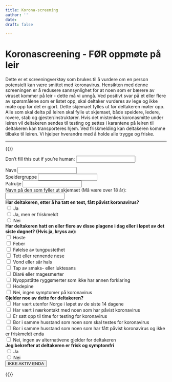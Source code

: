 ```yaml
---
title: Korona-screening
author: ''
date: 
draft: false

---
```

# Koronascreening - FØR oppmøte på leir
Dette er et screeningverktøy som brukes til å vurdere om en person potensielt kan være smittet med koronavirus. Hensikten med denne screeningen er å redusere sannsynlighet for at noen som er bærere av viruset kommer på leir - dette må vi unngå.
Ved positivt svar på et eller flere av spørsmålene som er listet opp, skal deltaker vurderes av lege og ikke møte opp før det er gjort.
Dette skjemaet fylles ut før deltakeren møter opp. Alle som skal delta på leiren skal fylle ut skjemaet, både speidere, ledere, rovere, stab og gjester/instruktører. Hvis det mistenkes koronasmitte under leiren vil deltakeren sendes til testing og settes i karantene på leiren til deltakeren kan transporteres hjem. Ved friskmelding kan deltakeren komme tilbake til leiren.
Vi hjelper hverandre med å holde alle trygge og friske. 

 ---

{{<rawhtml>}}
<form name="screening" method="POST" netlify-honeypot="bot-field" data-netlify="true">
    <p class="hidden">
        <label>Don’t fill this out if you’re human: <input name="bot-field" /></label>
    </p>
    <div class="form-group field-navn">
        <label for="navn">Navn</label>
        <input type="text" class="form-control" name="navn" id="navn" required="required" aria-required="true">
    </div>
    <div class="form-group field-speidergruppe">
        <label for="speidergruppe">Speidergruppe</label>
        <input type="text" class="form-control" name="speidergruppe" id="speidergruppe" required="required" aria-required="true">
    </div>
    <div class="form-group field-patrulje">
        <label for="patrulje">Patrulje</label>
        <input type="text" class="form-control" name="patrulje" id="patrulje" required="required" aria-required="true">
    </div>
    <div class="form-group field-utfyller">
        <label for="utfyller">Navn på den som fyller ut skjemaet (Må være over 18 år):</label>
        <input type="text" class="form-control" name="utfyller" id="utfyller" required="required" aria-required="true">
    </div>
    <div class="form-group field-har-korona">
        <label for="har-korona"><strong>Har deltakeren, etter å ha tatt en test, fått påvist koronavirus?</strong></label>
        <div class="radio-group">
            <div>
                <input name="har-korona" id="har-korona-0" required="required" aria-required="true" value="option-1" type="radio">
                <label for="har-korona-0">Ja</label>
            </div>
            <div>
                <input name="har-korona" id="har-korona-1" required="required" aria-required="true" value="option-2" type="radio">
                <label for="har-korona-1">Ja, men er friskmeldt</label>
            </div>
            <div>
                <input name="har-korona" id="har-korona-2" required="required" aria-required="true" value="option-3" type="radio">
                <label for="har-korona-2">Nei</label>
            </div>
        </div>
    </div>
    <div class="form-group field-symptomer">
        <label for="symptomer"><strong>Har deltakeren hatt en eller flere av disse plagene i dag eller i løpet av det siste døgnet? (Hvis ja, kryss av):</strong></label>
        <div class="checkbox-group">
            <div class="formbuilder-checkbox">
                <input name="symptomer[]" id="symptomer-0" required="required" aria-required="true" value="option-1" type="checkbox">
                <label for="symptomer-0">Hoste</label>
            </div>
            <div class="formbuilder-checkbox">
                <input name="symptomer[]" id="symptomer-1" required="required" aria-required="true" type="checkbox">
                <label for="symptomer-1">Feber</label>
            </div>
            <div class="formbuilder-checkbox">
                <input name="symptomer[]" id="symptomer-2" required="required" aria-required="true" type="checkbox">
                <label for="symptomer-2">Følelse av tungpustethet</label>
            </div>
            <div class="formbuilder-checkbox">
                <input name="symptomer[]" id="symptomer-3" required="required" aria-required="true" type="checkbox">
                <label for="symptomer-3">Tett eller rennende nese</label>
            </div>
            <div class="formbuilder-checkbox">
                <input name="symptomer[]" id="symptomer-4" required="required" aria-required="true" type="checkbox">
                <label for="symptomer-4">Vond eller sår hals</label>
            </div>
            <div class="formbuilder-checkbox">
                <input name="symptomer[]" id="symptomer-5" required="required" aria-required="true" type="checkbox">
                <label for="symptomer-5">Tap av smaks- eller luktesans</label>
            </div>
            <div class="formbuilder-checkbox">
                <input name="symptomer[]" id="symptomer-6" required="required" aria-required="true" type="checkbox">
                <label for="symptomer-6">Diaré eller magesmerter</label>
            </div>
            <div class="formbuilder-checkbox">
                <input name="symptomer[]" id="symptomer-7" required="required" aria-required="true" type="checkbox">
                <label for="symptomer-7">Nyoppståtte ryggsmerter som ikke har annen forklaring</label>
            </div>
            <div class="formbuilder-checkbox">
                <input name="symptomer[]" id="symptomer-8" required="required" aria-required="true" type="checkbox">
                <label for="symptomer-8">Hodepine</label>
            </div>
            <div class="formbuilder-checkbox">
                <input name="symptomer[]" id="symptomer-9" required="required" aria-required="true" type="checkbox">
                <label for="symptomer-9">Nei, ingen symptomer på koronavirus</label>
            </div>
        </div>
    </div>
   <div class="form-group field-spredning">
        <label for="spredning" class=""><strong>Gjelder noe av dette for deltakeren?</strong></label>
        <div class="checkbox-group">
            <div class="formbuilder-checkbox">
                <input name="spredning[]" id="spredning-0" value="option-1" type="checkbox">
                <label for="spredning-0">Har vært utenfor Norge i løpet av de siste 14 dagene</label>
            </div>
            <div class="formbuilder-checkbox">
                <input name="spredning[]" id="spredning-1" type="checkbox">
                <label for="spredning-1">Har vært i nærkontakt med noen som har påvist koronavirus</label>
            </div>
            <div class="formbuilder-checkbox">
                <input name="spredning[]" id="spredning-2" type="checkbox">
                <label for="spredning-2">Er satt opp til time for testing for koronavirus</label>
            </div>
            <div class="formbuilder-checkbox">
                <input name="spredning[]" id="spredning-3" type="checkbox">
                <label for="spredning-3">Bor i samme husstand som noen som skal testes for koronavirus</label>
            </div>
            <div class="formbuilder-checkbox">
                <input name="spredning[]" id="spredning-4" type="checkbox">
                <label for="spredning-4">Bor i samme husstand som noen som har fått påvist koronavirus og ikke er friskmeldt enda</label>
            </div>
            <div class="formbuilder-checkbox">
                <input name="spredning[]" id="spredning-5" type="checkbox">
                <label for="spredning-5">Nei, ingen av alternativene gjelder for deltakeren</label>
            </div>
        </div>
    </div>
    <div class="form-group field-frisk">
        <label for="frisk" class=""><strong>Jeg bekrefter at deltakeren er frisk og symptomfri</strong></label>
        <div class="radio-group">
            <div class="formbuilder-radio">
                <input name="frisk" id="frisk-0" required="required" aria-required="true" value="ja" type="radio">
                <label for="frisk-0">Ja</label>
            </div>
            <div class="formbuilder-radio">
                <input name="frisk" id="frisk-1" required="required" aria-required="true" value="nei" type="radio">
                <label for="frisk-1">Nei</label>
            </div>
        </div>
    </div>
    <div>
        <button type="submit">IKKE AKTIV ENDA</button>
    </div>
</form>


{{</rawhtml>}}

